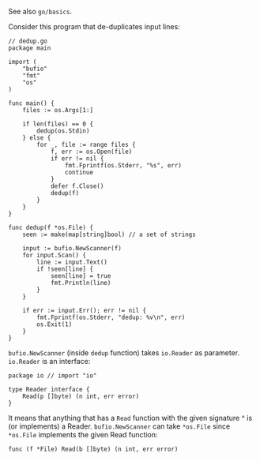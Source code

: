 See also `go/basics`.

Consider this program that de-duplicates input lines:

```
// dedup.go
package main

import (
    "bufio"
    "fmt"
    "os"
)

func main() {
    files := os.Args[1:]

    if len(files) == 0 {
        dedup(os.Stdin)
    } else {
        for _, file := range files {
            f, err := os.Open(file)
            if err != nil {
                fmt.Fprintf(os.Stderr, "%s", err)
                continue
            }
            defer f.Close()
            dedup(f)
        }
    }
}

func dedup(f *os.File) {
    seen := make(map[string]bool) // a set of strings

    input := bufio.NewScanner(f)
    for input.Scan() {
        line := input.Text()
        if !seen[line] {
            seen[line] = true
            fmt.Println(line)
        }
    }

    if err := input.Err(); err != nil {
        fmt.Fprintf(os.Stderr, "dedup: %v\n", err)
        os.Exit(1)
    }
}
```

`bufio.NewScanner` (inside `dedup` function) takes `io.Reader` as parameter. `io.Reader` is an interface:

```
package io // import "io"

type Reader interface {
	Read(p []byte) (n int, err error)
}
```

It means that anything that has a `Read` function with the given signature ^ is (or implements) a Reader. `bufio.NewScanner` can take `*os.File` since `*os.File` implements the given Read function:

```
func (f *File) Read(b []byte) (n int, err error)
```
